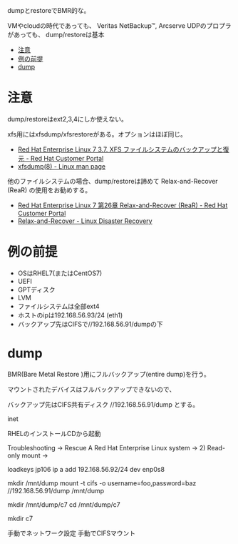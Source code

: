 dumpとrestoreでBMR的な。

VMやcloudの時代であっても、
Veritas NetBackup™, Arcserve UDPのプロプラがあっても、
dump/restoreは基本

- [注意](#%E6%B3%A8%E6%84%8F)
- [例の前提](#%E4%BE%8B%E3%81%AE%E5%89%8D%E6%8F%90)
- [dump](#dump)

# 注意

dump/restoreはext2,3,4にしか使えない。

xfs用にはxfsdump/xfsrestoreがある。オプションはほぼ同じ。

- [Red Hat Enterprise Linux 7 3.7. XFS ファイルシステムのバックアップと復元 - Red Hat Customer Portal](https://access.redhat.com/documentation/ja-jp/red_hat_enterprise_linux/7/html/storage_administration_guide/xfsbackuprestore)
- [xfsdump(8) - Linux man page](https://linux.die.net/man/8/xfsdump)


他のファイルシステムの場合、dump/restoreは諦めて
Relax-and-Recover (ReaR) 
の使用をお勧めする。
- [Red Hat Enterprise Linux 7 第26章 Relax-and-Recover (ReaR) - Red Hat Customer Portal](https://access.redhat.com/documentation/ja-jp/red_hat_enterprise_linux/7/html/system_administrators_guide/ch-relax-and-recover_rear)
- [Relax-and-Recover - Linux Disaster Recovery](http://relax-and-recover.org/)


# 例の前提

- OSはRHEL7(またはCentOS7)
- UEFI
- GPTディスク
- LVM
- ファイルシステムは全部ext4
- ホストのipは192.168.56.93/24 (eth1)
- バックアップ先はCIFSで//192.168.56.91/dumpの下

# dump

BMR(Bare Metal Restore )用にフルバックアップ(entire dump)を行う。


マウントされたデバイスはフルバックアップできないので、

バックアップ先はCIFS共有ディスク
//192.168.56.91/dump 
とする。

inet 


RHELのインストールCDから起動

Troubleshooting -> 
Rescue A Red Hat Enterprise Linux system ->
2) Read-only mount -> <return>

loadkeys jp106
ip a add 192.168.56.92/24 dev enp0s8

mkdir /mnt/dump
mount -t cifs -o username=foo,password=baz //192.168.56.91/dump /mnt/dump

mkdir /mnt/dump/c7
cd /mnt/dump/c7

mkdir c7

手動でネットワーク設定
手動でCIFSマウント
